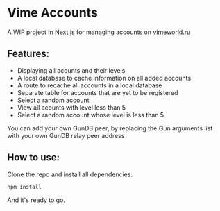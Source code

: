 # Vime Accounts

A WIP project in [Next.js](https://nextjs.org) for managing accounts on [vimeworld.ru](https://vimeworld.ru)

## Features:

- Displaying all acounts and their levels
- A local database to cache information on all added accounts
- A route to recache all accounts in a local database
- Separate table for accounts that are yet to be registered
- Select a random account
- View all acounts with level less than 5
- Select a random account whose level is less than 5

You can add your own GunDB peer, by replacing the Gun arguments list with your own GunDB relay peer address

## How to use:

Clone the repo and install all dependencies:

`` npm install ``

And it's ready to go.
